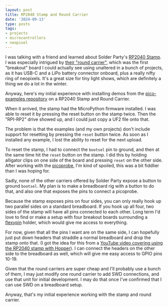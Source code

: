 ```yaml
---
layout: post
title: RP2040 Stamp and Round Carrier
date: '2024-09-13'
type: posts
tags:
- projects
- microcontrollers
- neopixel
---
```


I was talking with a friend and learned about Solder Party's [RP2040
Stamp](https://www.solder.party/docs/rp2040-stamp/). I was especially intrigued
by [their "round
carrier"](https://www.solder.party/docs/rp2040-stamp/round-carrier/), which was
the first "breakout" board I could actually see using unaltered in a bunch of
projects, as it has USB-C and a LiPo battery connector onboard, plus a really
nifty ring of neopixels. It's a great size for tiny light shows, which are
definitely a thing we do a lot in the winter.

Anyway, here's my initial experience with installing demos from the
[pico-examples repository](https://github.com/raspberrypi/pico-examples) on a
RP2040 Stamp and Round Carrier.

When it arrived, the stamp had the MicroPython firmware installed. I was able to
reset it by pressing the reset button on the stamp twice. Then the "RPI-RP2"
drive showed up, and I could just copy a UF2 file onto that.

The problem is that the examples (and my own projects) don't include support for
resetting by pressing the `reset` button twice. As soon as I installed any
example, I lost the ability to reset for the next upload.

To reset the stamp, I had to connect the `bootsel` pin to ground, and then at
the same time hit the `reset` button on the stamp. I did this by holding
alligator clips on one side of the board and pressing `reset` on the other side.
After working with the
[picoprobe](https://www.raspberrypi.com/products/debug-probe/), I'm kind of
spoiled, this was a bit fiddlier than I was hoping for.

Sadly, none of the other carriers offered by Solder Party expose a button to
ground `bootsel`. My plan is to make a breadboard rig with a button to do that,
and also one that exposes the pins to connect a picoprobe.

Because the stamp exposes pins on four sides, you can only really hook up two
parallel sides on a standard breadboard. If you hook up all four, two sides of
the stamp will have all pins connected to each other. Long term I'd love to find
or make a setup with four breakout boards surrounding a
[flexypin](https://www.solder.party/docs/flexypin/) holder, which would give me
access to everything.

For now, given that all the pins I want are on the same side, I can hopefully
just put down headers that straddle a normal breadboard and drop the stamp onto
that. (I got the idea for this from a [YouTube video covering using the RP2040
stamp with Hopper](https://www.youtube.com/watch?v=voSTAyO1teM&t=407s)). I can
connect the headers on the other side to the breadboard as well, which will give
me easy access to GPIO pins 10-19.

Given that the round carriers are super cheap and I'll probably use a bunch of
them, I may just modify one round carrier to add SWD connections, and use that
unit for initial development. I may do that once I've confirmed that I can use
SWD on a breadboard setup.

Anyway, that's my initial experience working with the stamp and round carrier.